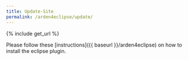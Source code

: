 ```yaml
---
title: Update-Site
permalink: /arden4eclipse/update/
---
```

{% include get_url %}

Please follow these [instructions]({{ baseurl }}/arden4eclipse) on how to install the eclipse plugin.
